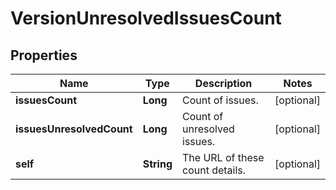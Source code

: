 # VersionUnresolvedIssuesCount

## Properties
Name | Type | Description | Notes
------------ | ------------- | ------------- | -------------
**issuesCount** | **Long** | Count of issues. |  [optional]
**issuesUnresolvedCount** | **Long** | Count of unresolved issues. |  [optional]
**self** | **String** | The URL of these count details. |  [optional]
